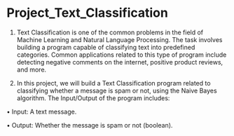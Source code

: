 # Project_Text_Classification
1. Text Classification is one of the common problems in the field of Machine Learning and Natural Language Processing. The task involves building a program capable of classifying text into predefined categories. Common applications related to this type of program include detecting negative comments on the internet, positive product reviews, and more.

2. In this project, we will build a Text Classification program related to classifying whether a message is spam or not, using the Naive Bayes algorithm. The Input/Output of the program includes:
   
• Input: A text message.

• Output: Whether the message is spam or not (boolean).
